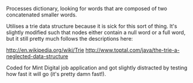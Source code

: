 Processes dictionary, looking for words that are composed of two concatenated smaller words.

Utilises a trie data structure because it is sick for this sort of thing. It's slightly modified such that nodes either contain a null word or a full word, but it still pretty much follows the descriptions here:

http://en.wikipedia.org/wiki/Trie
http://www.toptal.com/java/the-trie-a-neglected-data-structure

Coded for Mint Digital job application and got slightly distracted by testing how fast it will go (it's pretty damn fast!).
